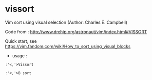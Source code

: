 # vissort

Vim sort using visual selection (Author: Charles E. Campbell)

Code from : http://www.drchip.org/astronaut/vim/index.html#VISSORT

Quick start, see https://vim.fandom.com/wiki/How_to_sort_using_visual_blocks

 - usage : 
 ```
 :'<,'>Vissort

 :'<,'>B sort
 ```
